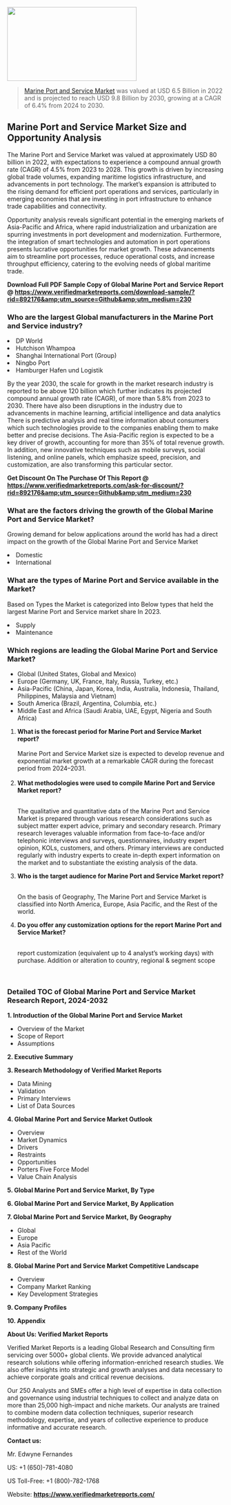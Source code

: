 <img src="https://ffe5etoiles.com/wp-content/uploads/2024/12/MST1-300x171.png" alt="" width="300" height="171" class="alignnone size-medium wp-image-20088" /><blockquote><p><p><a href="https://www.verifiedmarketreports.com/download-sample/?rid=892176&utm_source=Github&utm_medium=230" target="_blank">Marine Port and Service Market</a> was valued at USD 6.5 Billion in 2022 and is projected to reach USD 9.8 Billion by 2030, growing at a CAGR of 6.4% from 2024 to 2030.</p></blockquote><p><h2>Marine Port and Service Market Size and Opportunity Analysis</h2><p>The Marine Port and Service Market was valued at approximately USD 80 billion in 2022, with expectations to experience a compound annual growth rate (CAGR) of 4.5% from 2023 to 2028. This growth is driven by increasing global trade volumes, expanding maritime logistics infrastructure, and advancements in port technology. The market’s expansion is attributed to the rising demand for efficient port operations and services, particularly in emerging economies that are investing in port infrastructure to enhance trade capabilities and connectivity.</p><p>Opportunity analysis reveals significant potential in the emerging markets of Asia-Pacific and Africa, where rapid industrialization and urbanization are spurring investments in port development and modernization. Furthermore, the integration of smart technologies and automation in port operations presents lucrative opportunities for market growth. These advancements aim to streamline port processes, reduce operational costs, and increase throughput efficiency, catering to the evolving needs of global maritime trade.</p></p><p class=""><strong>Download Full PDF Sample Copy of Global Marine Port and Service Report @ <a href="https://www.verifiedmarketreports.com/download-sample/?rid=892176&amp;utm_source=Github&amp;utm_medium=230" target="_blank">https://www.verifiedmarketreports.com/download-sample/?rid=892176&amp;utm_source=Github&amp;utm_medium=230</a></strong></p><h3 id="" class="">Who are the largest Global manufacturers in the Marine Port and Service industry?</h3><p><li>DP World</li><li> Hutchison Whampoa</li><li> Shanghai International Port (Group)</li><li> Ningbo Port</li><li> Hamburger Hafen und Logistik</li></p><div class=""><div class="" dir="" data-message-author-role="" data-message-id="" data-message-model-slug=""><div class=""><div class=""><div class=""><div class="" dir="" data-message-author-role="" data-message-id="" data-message-model-slug=""><div class=""><div class=""><p>By the year 2030, the scale for growth in the market research industry is reported to be above 120 billion which further indicates its projected compound annual growth rate (CAGR), of more than 5.8% from 2023 to 2030. There have also been disruptions in the industry due to advancements in machine learning, artificial intelligence and data analytics There is predictive analysis and real time information about consumers which such technologies provide to the companies enabling them to make better and precise decisions. The Asia-Pacific region is expected to be a key driver of growth, accounting for more than 35% of total revenue growth. In addition, new innovative techniques such as mobile surveys, social listening, and online panels, which emphasize speed, precision, and customization, are also transforming this particular sector.</p><p><strong>Get Discount On The Purchase Of This Report @&nbsp; <a href="https://www.verifiedmarketreports.com/ask-for-discount/?rid=892176&amp;utm_source=Github&amp;utm_medium=230" target="_blank">https://www.verifiedmarketreports.com/ask-for-discount/?rid=892176&amp;utm_source=Github&amp;utm_medium=230</a></strong></p></div></div></div></div></div></div></div></div><h3 id="" class="">What are the factors driving the growth of the Global Marine Port and Service Market?</h3><p id="" class="">Growing demand for below applications around the world has had a direct impact on the growth of the Global Marine Port and Service Market</p><p id="" class=""><li>Domestic</li><li> International</li></p><h3 id="" class="">What are the types of Marine Port and Service available in the Market?</h3><p id="" class="">Based on Types the Market is categorized into Below types that held the largest Marine Port and Service market share In 2023.</p><p id="" class=""><li>Supply</li><li> Maintenance </li></p><h3 id="" class="">Which regions are leading the Global Marine Port and Service Market?</h3><ul><li>Global (United States, Global and Mexico)</li><li>Europe (Germany, UK, France, Italy, Russia, Turkey, etc.)</li><li>Asia-Pacific (China, Japan, Korea, India, Australia, Indonesia, Thailand, Philippines, Malaysia and Vietnam)</li><li>South America (Brazil, Argentina, Columbia, etc.)</li><li>Middle East and Africa (Saudi Arabia, UAE, Egypt, Nigeria and South Africa)</li></ul><p><ol><li><strong>What is the forecast period for Marine Port and Service Market report?<br /></strong><br /><span data-sheets-root="1" data-sheets-value="{&quot;1&quot;:2,&quot;2&quot;:&quot;XXXX size is expected to develop revenue and exponential market growth at a remarkable CAGR during the forecast period from 2024&ndash;2030.&quot;}" data-sheets-userformat="{&quot;2&quot;:12674,&quot;4&quot;:{&quot;1&quot;:2,&quot;2&quot;:16776960},&quot;10&quot;:2,&quot;11&quot;:0,&quot;15&quot;:&quot;Arial&quot;,&quot;16&quot;:12}">Marine Port and Service Market size is expected to develop revenue and exponential market growth at a remarkable CAGR during the forecast period from 2024&ndash;2031.</span><br /><br /></li><li><strong>What methodologies were used to compile Marine Port and Service Market report?<br /><br /></strong><p>The qualitative and quantitative data of the&nbsp;Marine Port and Service Market is prepared through various research considerations such as subject matter expert advice, primary and secondary research. Primary research leverages valuable information from face-to-face and/or telephonic interviews and surveys, questionnaires, industry expert opinion, KOLs, customers, and others. Primary interviews are conducted regularly with industry experts to create in-depth expert information on the market and to substantiate the existing analysis of the data.&nbsp;</p></li><li><strong>Who is the target audience for Marine Port and Service Market report?<br /><br /></strong><p>On the basis of Geography, The&nbsp;Marine Port and Service Market is classified into North America, Europe, Asia Pacific, and the Rest of the world.</p></li><li><strong>Do you offer any customization options for the report Marine Port and Service Market?<br /><br /></strong><p>report customization (equivalent up to 4 analyst&rsquo;s working days) with purchase. Addition or alteration to country, regional &amp; segment scope</p><p>&nbsp;</p></li></ol></p><h3 id="" class="">Detailed TOC of Global Marine Port and Service Market Research Report, 2024-2032</h3><p id="" class=""><strong>1. Introduction of the Global Marine Port and Service Market</strong></p><ul><li>Overview of the Market</li><li>Scope of Report</li><li>Assumptions</li></ul><p id="" class=""><strong>2. Executive Summary</strong></p><p id="" class=""><strong>3. Research Methodology of&nbsp;Verified Market Reports</strong></p><ul><li>Data Mining</li><li>Validation</li><li>Primary Interviews</li><li>List of Data Sources</li></ul><p id="" class=""><strong>4. Global Marine Port and Service Market Outlook</strong></p><ul><li>Overview</li><li>Market Dynamics</li><li>Drivers</li><li>Restraints</li><li>Opportunities</li><li>Porters Five Force Model</li><li>Value Chain Analysis</li></ul><p id="" class=""><strong>5. Global Marine Port and Service Market, By&nbsp;Type</strong></p><p id="" class=""><strong>6. Global Marine Port and Service Market, By Application</strong></p><p id="" class=""><strong>7. Global Marine Port and Service Market, By Geography</strong></p><ul><li>Global</li><li>Europe</li><li>Asia Pacific</li><li>Rest of the World</li></ul><p id="" class=""><strong>8. Global Marine Port and Service Market Competitive Landscape</strong></p><ul><li>Overview</li><li>Company Market Ranking</li><li>Key Development Strategies</li></ul><p id="" class=""><strong>9. Company Profiles</strong></p><p id="" class=""><strong>10. Appendix</strong></p><p id="" class=""><strong>About Us: Verified Market Reports</strong></p><p id="" class="">Verified Market Reports is a leading Global Research and Consulting firm servicing over 5000+ global clients. We provide advanced analytical research solutions while offering information-enriched research studies. We also offer insights into strategic and growth analyses and data necessary to achieve corporate goals and critical revenue decisions.</p><p id="" class="">Our 250 Analysts and SMEs offer a high level of expertise in data collection and governance using industrial techniques to collect and analyze data on more than 25,000 high-impact and niche markets. Our analysts are trained to combine modern data collection techniques, superior research methodology, expertise, and years of collective experience to produce informative and accurate research.</p><p id="" class=""><strong>Contact us:</strong></p><p id="" class="">Mr. Edwyne Fernandes</p><p id="" class="">US: +1 (650)-781-4080</p><p id="" class="">US Toll-Free: +1 (800)-782-1768</p><p id="" class="">Website: <a target="" data-test-app-aware-link=""><strong>https://www.verifiedmarketreports.com/</strong></a></p>
